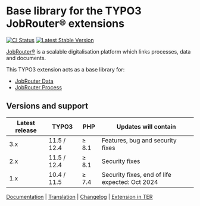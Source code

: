 # Base library for the TYPO3 JobRouter® extensions

[![CI Status](https://github.com/jobrouter/typo3--base/workflows/CI/badge.svg?branch=main)](https://github.com/jobrouter/typo3-base/actions?query=workflow%3ACI)
[![Latest Stable Version](https://img.shields.io/packagist/v/brotkrueml/typo3-jobrouter-base.svg?label=stable)](https://packagist.org/packages/brotkrueml/typo3-jobrouter-base)

[JobRouter®](https://www.jobrouter.com/) is a scalable digitalisation
platform which links processes, data and documents.

This TYPO3 extension acts as a base library for:
  * [JobRouter Data](https://github.com/jobrouter/typo3-data)
  * [JobRouter Process](https://github.com/jobrouter/typo3-process)

## Versions and support

| Latest release | TYPO3       | PHP   | Updates will contain                           |
|----------------|-------------|-------|------------------------------------------------|
| 3.x            | 11.5 / 12.4 | ≥ 8.1 | Features, bug and security fixes               |
| 2.x            | 11.5 / 12.4 | ≥ 8.1 | Security fixes                                 |
| 1.x            | 10.4 / 11.5 | ≥ 7.4 | Security fixes, end of life expected: Oct 2024 |

[Documentation](https://typo3-jobrouter.readthedocs.io/projects/base/) |
[Translation](https://crowdin.com/project/typo3-extension-jobrouterbase) |
[Changelog](https://github.com/jobrouter/typo3-base/blob/main/CHANGELOG.md) |
[Extension in TER](https://extensions.typo3.org/extension/jobrouter_base/)
